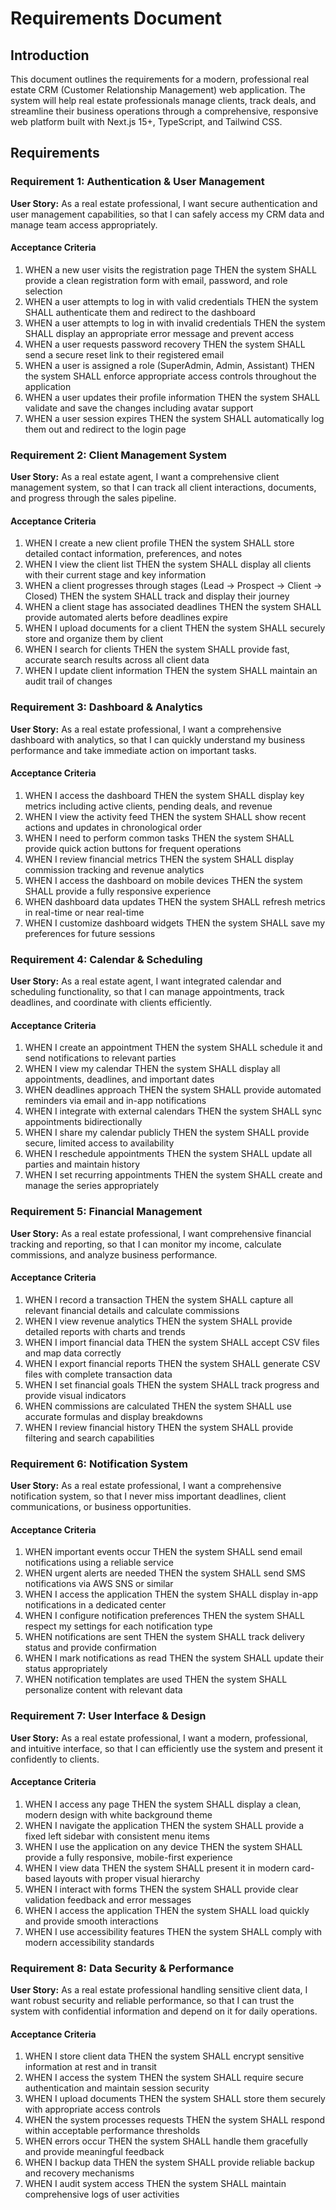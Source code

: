 # Requirements Document

## Introduction

This document outlines the requirements for a modern, professional real estate CRM (Customer Relationship Management) web application. The system will help real estate professionals manage clients, track deals, and streamline their business operations through a comprehensive, responsive web platform built with Next.js 15+, TypeScript, and Tailwind CSS.

## Requirements

### Requirement 1: Authentication & User Management

**User Story:** As a real estate professional, I want secure authentication and user management capabilities, so that I can safely access my CRM data and manage team access appropriately.

#### Acceptance Criteria

1. WHEN a new user visits the registration page THEN the system SHALL provide a clean registration form with email, password, and role selection
2. WHEN a user attempts to log in with valid credentials THEN the system SHALL authenticate them and redirect to the dashboard
3. WHEN a user attempts to log in with invalid credentials THEN the system SHALL display an appropriate error message and prevent access
4. WHEN a user requests password recovery THEN the system SHALL send a secure reset link to their registered email
5. WHEN a user is assigned a role (SuperAdmin, Admin, Assistant) THEN the system SHALL enforce appropriate access controls throughout the application
6. WHEN a user updates their profile information THEN the system SHALL validate and save the changes including avatar support
7. WHEN a user session expires THEN the system SHALL automatically log them out and redirect to the login page

### Requirement 2: Client Management System

**User Story:** As a real estate agent, I want a comprehensive client management system, so that I can track all client interactions, documents, and progress through the sales pipeline.

#### Acceptance Criteria

1. WHEN I create a new client profile THEN the system SHALL store detailed contact information, preferences, and notes
2. WHEN I view the client list THEN the system SHALL display all clients with their current stage and key information
3. WHEN a client progresses through stages (Lead → Prospect → Client → Closed) THEN the system SHALL track and display their journey
4. WHEN a client stage has associated deadlines THEN the system SHALL provide automated alerts before deadlines expire
5. WHEN I upload documents for a client THEN the system SHALL securely store and organize them by client
6. WHEN I search for clients THEN the system SHALL provide fast, accurate search results across all client data
7. WHEN I update client information THEN the system SHALL maintain an audit trail of changes

### Requirement 3: Dashboard & Analytics

**User Story:** As a real estate professional, I want a comprehensive dashboard with analytics, so that I can quickly understand my business performance and take immediate action on important tasks.

#### Acceptance Criteria

1. WHEN I access the dashboard THEN the system SHALL display key metrics including active clients, pending deals, and revenue
2. WHEN I view the activity feed THEN the system SHALL show recent actions and updates in chronological order
3. WHEN I need to perform common tasks THEN the system SHALL provide quick action buttons for frequent operations
4. WHEN I review financial metrics THEN the system SHALL display commission tracking and revenue analytics
5. WHEN I access the dashboard on mobile devices THEN the system SHALL provide a fully responsive experience
6. WHEN dashboard data updates THEN the system SHALL refresh metrics in real-time or near real-time
7. WHEN I customize dashboard widgets THEN the system SHALL save my preferences for future sessions

### Requirement 4: Calendar & Scheduling

**User Story:** As a real estate agent, I want integrated calendar and scheduling functionality, so that I can manage appointments, track deadlines, and coordinate with clients efficiently.

#### Acceptance Criteria

1. WHEN I create an appointment THEN the system SHALL schedule it and send notifications to relevant parties
2. WHEN I view my calendar THEN the system SHALL display all appointments, deadlines, and important dates
3. WHEN deadlines approach THEN the system SHALL provide automated reminders via email and in-app notifications
4. WHEN I integrate with external calendars THEN the system SHALL sync appointments bidirectionally
5. WHEN I share my calendar publicly THEN the system SHALL provide secure, limited access to availability
6. WHEN I reschedule appointments THEN the system SHALL update all parties and maintain history
7. WHEN I set recurring appointments THEN the system SHALL create and manage the series appropriately

### Requirement 5: Financial Management

**User Story:** As a real estate professional, I want comprehensive financial tracking and reporting, so that I can monitor my income, calculate commissions, and analyze business performance.

#### Acceptance Criteria

1. WHEN I record a transaction THEN the system SHALL capture all relevant financial details and calculate commissions
2. WHEN I view revenue analytics THEN the system SHALL provide detailed reports with charts and trends
3. WHEN I import financial data THEN the system SHALL accept CSV files and map data correctly
4. WHEN I export financial reports THEN the system SHALL generate CSV files with complete transaction data
5. WHEN I set financial goals THEN the system SHALL track progress and provide visual indicators
6. WHEN commissions are calculated THEN the system SHALL use accurate formulas and display breakdowns
7. WHEN I review financial history THEN the system SHALL provide filtering and search capabilities

### Requirement 6: Notification System

**User Story:** As a real estate professional, I want a comprehensive notification system, so that I never miss important deadlines, client communications, or business opportunities.

#### Acceptance Criteria

1. WHEN important events occur THEN the system SHALL send email notifications using a reliable service
2. WHEN urgent alerts are needed THEN the system SHALL send SMS notifications via AWS SNS or similar
3. WHEN I access the application THEN the system SHALL display in-app notifications in a dedicated center
4. WHEN I configure notification preferences THEN the system SHALL respect my settings for each notification type
5. WHEN notifications are sent THEN the system SHALL track delivery status and provide confirmation
6. WHEN I mark notifications as read THEN the system SHALL update their status appropriately
7. WHEN notification templates are used THEN the system SHALL personalize content with relevant data

### Requirement 7: User Interface & Design

**User Story:** As a real estate professional, I want a modern, professional, and intuitive interface, so that I can efficiently use the system and present it confidently to clients.

#### Acceptance Criteria

1. WHEN I access any page THEN the system SHALL display a clean, modern design with white background theme
2. WHEN I navigate the application THEN the system SHALL provide a fixed left sidebar with consistent menu items
3. WHEN I use the application on any device THEN the system SHALL provide a fully responsive, mobile-first experience
4. WHEN I view data THEN the system SHALL present it in modern card-based layouts with proper visual hierarchy
5. WHEN I interact with forms THEN the system SHALL provide clear validation feedback and error messages
6. WHEN I access the application THEN the system SHALL load quickly and provide smooth interactions
7. WHEN I use accessibility features THEN the system SHALL comply with modern accessibility standards

### Requirement 8: Data Security & Performance

**User Story:** As a real estate professional handling sensitive client data, I want robust security and reliable performance, so that I can trust the system with confidential information and depend on it for daily operations.

#### Acceptance Criteria

1. WHEN I store client data THEN the system SHALL encrypt sensitive information at rest and in transit
2. WHEN I access the system THEN the system SHALL require secure authentication and maintain session security
3. WHEN I upload documents THEN the system SHALL store them securely with appropriate access controls
4. WHEN the system processes requests THEN the system SHALL respond within acceptable performance thresholds
5. WHEN errors occur THEN the system SHALL handle them gracefully and provide meaningful feedback
6. WHEN I backup data THEN the system SHALL provide reliable backup and recovery mechanisms
7. WHEN I audit system access THEN the system SHALL maintain comprehensive logs of user activities